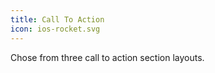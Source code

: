 ```yaml
---
title: Call To Action
icon: ios-rocket.svg
---
```


Chose from three call to action section layouts.
